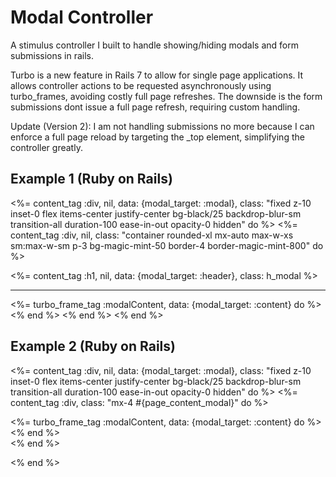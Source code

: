 # Modal Controller

A stimulus controller I built to handle showing/hiding modals and form submissions in rails.

Turbo is a new feature in Rails 7 to allow for single page applications. It allows controller actions to be requested asynchronously using turbo_frames, avoiding costly full page refreshes. The downside is the form submissions dont issue a full page refresh, requiring custom handling. 

Update (Version 2): I am not handling submissions no more because I can enforce a full page reload by targeting the _top element, simplifying the controller greatly.

## Example 1 (Ruby on Rails)

<%= content_tag :div, nil, data: {modal_target: :modal}, class: "fixed z-10 inset-0 flex items-center justify-center bg-black/25 backdrop-blur-sm transition-all duration-100 ease-in-out opacity-0 hidden" do %>
    <%= content_tag :div, nil, class: "container rounded-xl mx-auto max-w-xs sm:max-w-sm p-3 bg-magic-mint-50 border-4 border-magic-mint-800" do %>
        <div class="flex flex-row items-center justify-between">
            <%= content_tag :h1, nil, data: {modal_target: :header}, class: h_modal %>
            <i class="bi bi-x-lg transition hover:ease-linear duration-200 cursor-pointer border-4 border-magic-mint-800 shadow-lg rounded-md" data-action="click->modal#close"></i>
        </div>
        <hr class="relative flex w-full py-1 items-center border-t border-solid border-magic-mint-900">
        <%= turbo_frame_tag :modalContent, data: {modal_target: :content} do %>   
            <!-- Content goes here-->
        <% end %>
    <% end %>
<% end %>



## Example 2 (Ruby on Rails)

<%= content_tag :div, nil, data: {modal_target: :modal}, class: "fixed z-10 inset-0 flex items-center justify-center bg-black/25 backdrop-blur-sm transition-all duration-100 ease-in-out opacity-0 hidden" do %>
  <%= content_tag :div, class: "mx-4 #{page_content_modal}" do %>
    <div class="p-4 sm:p-6">
      <i class="bi bi-x-lg absolute cursor-pointer" data-action="click->modal#close"></i>
      <%= turbo_frame_tag :modalContent, data: {modal_target: :content} do %>   
      <!-- Content goes here-->
      <% end %>
    </div>
  <% end %>

<% end %>